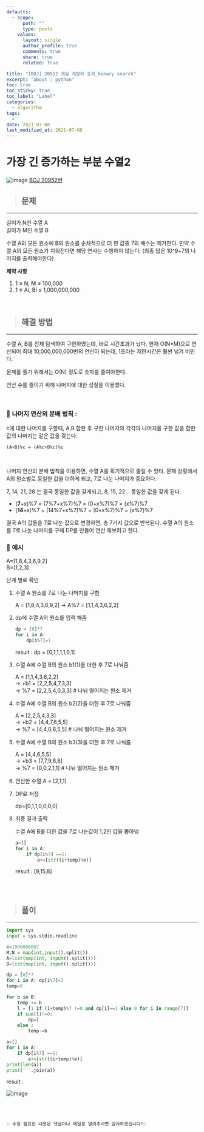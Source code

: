 ```yaml
---
defaults:
  - scope:
      path: ""
      type: posts
    values:
      layout: single
      author_profile: true
      comments: true
      share: true
      related: true

title: "[BOJ] 20952 게임 개발자 승희_binary search"
excerpt: "about : python"
toc: true
toc_sticky: true
toc_label: "Label"
categories:
  - algorithm
tags:
  - 
date: 2021-07-08
last_modified_at: 2021-07-08
---
```

# 가장 긴 증가하는 부분 수열2

![image](https://user-images.githubusercontent.com/77658029/124887923-98a54a80-e010-11eb-9734-b1f06e377158.png)
[BOJ 20952번](https://www.acmicpc.net/problem/20952)

> ## 문제
---

길이가 N인 수열 A  
길이가 M인 수열 B

수열 A의 모든 원소에 B의 원소를 순차적으로 더 한 값중 7의 배수는 제거한다. 만약 수열 A의 모든 원소가 지워진다면 해당 연사는 수행하지 않는다.
(최종 답은 10^9+7의 나머지를 출력해야한다)


**제약 사항**

1. 1 ≤ N, M ≤ 100,000
2. 1 ≤ Ai, Bi ≤ 1,000,000,000

<br>


> ## 해결 방법   
---

수열 A, B를 전체 탐색하여 구현하였는데, 바로 시간초과가 났다. 현재 O(N*M)으로 연산되어 최대 10,000,000,000번의 연산이 되는데, 1초라는 제한시간은 훨씬 넘겨 버린다. 

문제를 풀기 위해서는 O(N) 정도로 숫자를 줄여야한다. 

연산 수를 줄이기 위해 나머지에 대한 성질을 이용했다. 

<br>

### 💨 **나머지 연산의 분배 법칙** : 

c에 대한 나머지를 구할때, A,B 합한 후 구한 나머지와 
각각의 나머지를 구한 값을 합한 값의 나머지는 같은 값을 갖는다.  

`(A+B)%c = (A%c+B%c)%c`

<br>

나머지 연산의 분배 법칙을 이용하면, 수열 A를 획기적으로 줄일 수 있다. 문제 상황에서 A의 원소별로 동일한 값을 더하게 되고, 7로 나눈 나머지가 중요하다. 

7, 14, 21, 28 는 결국 동일한 값을 갖게되고, 8, 15, 22 .. 동일한 값을 갖게 된다. 

- (**7**+x)%7  = (7%7+x%7)%7  = (0+x%7)%7 = (x%7)%7
- (**14**+x)%7 = (14%7+x%7)%7 = (0+x%7)%7 = (x%7)%7

결국 A의 값들을 7로 나눈 값으로 변경하면, 총 7가지 값으로 반복된다. 수열 A의 원소를 7로 나눈 나머지를 구해 DP를 만들어 연산 해보려고 한다.

### 🔔 **예시**

A=[1,8,4,3,6,9,2]  
B=[1,2,3]

단계 별로 확인

1. 수열 A 원소를 7로 나눈 나머지를 구함

    A = [1,8,4,3,6,9,2] → A%7 = [1,1,4,3,6,2,2]

2. dp에 수열 A의 원소를 입력 해줌

    ```python
    dp = [0]*7
    for i in A: 
        dp[i%7]=1
    ```
    result : dp = [0,1,1,1,1,0,1]

3. 수열 A에 수열 B의 원소 b1(1)을 더한 후 7로 나눠줌

      A   = [1,1,4,3,6,2,2]  
    → +b1 = [2,2,5,4,7,3,3]   
    → %7  = [2,2,5,4,0,3,3] # 나눠 떨어지는 원소 제거

4. 수열 A에 수열 B의 원소 b2(2)을 더한 후 7로 나눠줌

      A   = [2,2,5,4,3,3]   
    → +b2 = [4,4,7,6,5,5]   
    → %7  = [4,4,0,6,5,5] # 나눠 떨어지는 원소 제거

5. 수열 A에 수열 B의 원소 b3(3)을 더한 후 7로 나눠줌

      A   = [4,4,6,5,5]   
    → +b3 = [7,7,9,8,8]   
    → %7  = [0,0,2,1,1] # 나눠 떨어지는 원소 제거

6. 연산한 수열 A = [2,1,1]

7. DP로 저장 

    dp=[0,1,1,0,0,0,0]

8. 최종 결과 출력

    수열 A에 B를 더한 값을 7로 나눈값이 1,2인 값을 뽑아냄

    ```python 
    a=[]
    for i in A:
        if dp[i%7] ==1:
            a+=[str((i+temp)%e)]
    ```
    result : [9,15,8]
<br>


<br>

> ## 풀이
---
```python
import sys
input = sys.stdin.readline

e=1000000007
M,N = map(int,input().split())
A=list(map(int, input().split()))
B=list(map(int, input().split()))

dp = [0]*7
for i in A: dp[i%7]=1
temp=0

for b in B:
    temp += b
    l = [1 if (i+temp)%7 !=0 and dp[i]==1 else 0 for i in range(7)]
    if sum(l)!=0:
        dp=l
    else :
        temp-=b

a=[]
for i in A:
    if dp[i%7] ==1:
        a+=[str((i+temp)%e)]
print(len(a))
print(' '.join(a))
```
result : 

![image](https://user-images.githubusercontent.com/77658029/124957354-f313ca80-e053-11eb-9b6d-2ff8181cfe22.png)

<br><br>

```
💡 수정 필요한 내용은 댓글이나 메일로 알려주시면 감사하겠습니다!💡 
```
